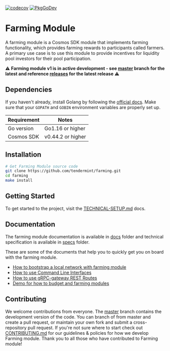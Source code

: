 [![codecov](https://codecov.io/gh/tendermint/farming/branch/master/graph/badge.svg)](https://codecov.io/gh/tendermint/farming?branch=master)
[![PkgGoDev](https://pkg.go.dev/badge/github.com/tendermint/farming)](https://pkg.go.dev/github.com/tendermint/farming)

# Farming Module

A farming module is a Cosmos SDK module that implements farming functionality, which provides farming rewards to participants called farmers. A primary use case is to use this module to provide incentives for liquidity pool investors for their pool participation. 

⚠ **Farming module v1 is in active development - see [master](https://github.com/tendermint/farming/tree/master) branch for the latest and reference [releases](https://github.com/tendermint/farming/releases) for the latest release** ⚠
## Dependencies

If you haven't already, install Golang by following the [official docs](https://golang.org/doc/install). Make sure that your `GOPATH` and `GOBIN` environment variables are properly set up.

Requirement | Notes
----------- | -----------------
Go version  | Go1.16 or higher
Cosmos SDK  | v0.44.2 or higher

## Installation

```bash
# Get Farming Module source code
git clone https://github.com/tendermint/farming.git
cd farming
make install
```

## Getting Started

To get started to the project, visit the [TECHNICAL-SETUP.md](./TECHNICAL-SETUP.md) docs.

## Documentation

The farming module documentation is available in [docs](./docs) folder and technical specification is available in [specs](https://github.com/tendermint/farming/blob/master/x/farming/spec/README.md) folder. 

These are some of the documents that help you to quickly get you on board with the farming module.

- [How to bootstrap a local network with farming module](./docs/Tutorials/localnet)
- [How to use Command Line Interfaces](./docs/How-To/cli)
- [How to use gRPC-gateway REST Routes](./docs/How-To)
- [Demo for how to budget and farming modules](./docs/Tutorials/demo/budget_with_farming.md)

## Contributing

We welcome contributions from everyone. The [master](https://github.com/tendermint/farming/tree/master) branch contains the development version of the code. You can branch of from master and create a pull request, or maintain your own fork and submit a cross-repository pull request. If you're not sure where to start check out [CONTRIBUTING.md](./CONTRIBUTING.md) for our guidelines & policies for how we develop Farming module. Thank you to all those who have contributed to Farming module!
